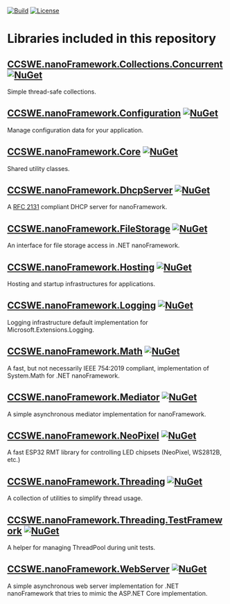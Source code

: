 [![Build](https://github.com/CCSWE-nanoFramework/CCSWE.nanoFramework/actions/workflows/build-solution.yml/badge.svg)](https://github.com/CCSWE-nanoFramework/CCSWE.nanoFramework/actions/workflows/build-solution.yml) [![License](https://img.shields.io/badge/License-MIT-blue.svg)](LICENSE)

# Libraries included in this repository

## [CCSWE.nanoFramework.Collections.Concurrent](tree/master/src/CCSWE.nanoFramework.Collections.Concurrent) [![NuGet](https://img.shields.io/nuget/dt/CCSWE.nanoFramework.Collections.Concurrent.svg?label=NuGet&style=flat&logo=nuget)](https://www.nuget.org/packages/CCSWE.nanoFramework.Collections.Concurrent/) 

Simple thread-safe collections.

## [CCSWE.nanoFramework.Configuration](tree/master/src/CCSWE.nanoFramework.Configuration) [![NuGet](https://img.shields.io/nuget/dt/CCSWE.nanoFramework.Configuration.svg?label=NuGet&style=flat&logo=nuget)](https://www.nuget.org/packages/CCSWE.nanoFramework.Configuration/) 

Manage configuration data for your application.

## [CCSWE.nanoFramework.Core](tree/master/src/CCSWE.nanoFramework.Core) [![NuGet](https://img.shields.io/nuget/dt/CCSWE.nanoFramework.Core.svg?label=NuGet&style=flat&logo=nuget)](https://www.nuget.org/packages/CCSWE.nanoFramework.Core/) 

Shared utility classes.

## [CCSWE.nanoFramework.DhcpServer](tree/master/src/CCSWE.nanoFramework.DhcpServer) [![NuGet](https://img.shields.io/nuget/dt/CCSWE.nanoFramework.DhcpServer.svg?label=NuGet&style=flat&logo=nuget)](https://www.nuget.org/packages/CCSWE.nanoFramework.DhcpServer/) 

A [RFC 2131](https://datatracker.ietf.org/doc/html/rfc2131) compliant DHCP server for nanoFramework. 

## [CCSWE.nanoFramework.FileStorage](tree/master/src/CCSWE.nanoFramework.FileStorage) [![NuGet](https://img.shields.io/nuget/dt/CCSWE.nanoFramework.FileStorage.svg?label=NuGet&style=flat&logo=nuget)](https://www.nuget.org/packages/CCSWE.nanoFramework.FileStorage/) 

An interface for file storage access in .NET nanoFramework.

## [CCSWE.nanoFramework.Hosting](tree/master/src/CCSWE.nanoFramework.Hosting) [![NuGet](https://img.shields.io/nuget/dt/CCSWE.nanoFramework.Hosting.svg?label=NuGet&style=flat&logo=nuget)](https://www.nuget.org/packages/CCSWE.nanoFramework.Hosting/) 

Hosting and startup infrastructures for applications.

## [CCSWE.nanoFramework.Logging](tree/master/src/CCSWE.nanoFramework.Logging) [![NuGet](https://img.shields.io/nuget/dt/CCSWE.nanoFramework.Logging.svg?label=NuGet&style=flat&logo=nuget)](https://www.nuget.org/packages/CCSWE.nanoFramework.Logging/) 

Logging infrastructure default implementation for Microsoft.Extensions.Logging.

## [CCSWE.nanoFramework.Math](tree/master/src/CCSWE.nanoFramework.Math) [![NuGet](https://img.shields.io/nuget/dt/CCSWE.nanoFramework.Math.svg?label=NuGet&style=flat&logo=nuget)](https://www.nuget.org/packages/CCSWE.nanoFramework.Math/) 

A fast, but not necessarily IEEE 754:2019 compliant, implementation of System.Math for .NET nanoFramework.

## [CCSWE.nanoFramework.Mediator](tree/master/src/CCSWE.nanoFramework.Mediator) [![NuGet](https://img.shields.io/nuget/dt/CCSWE.nanoFramework.Mediator.svg?label=NuGet&style=flat&logo=nuget)](https://www.nuget.org/packages/CCSWE.nanoFramework.Mediator/) 

A simple asynchronous mediator implementation for nanoFramework.

## [CCSWE.nanoFramework.NeoPixel](tree/master/src/CCSWE.nanoFramework.NeoPixel) [![NuGet](https://img.shields.io/nuget/dt/CCSWE.nanoFramework.NeoPixel.svg?label=NuGet&style=flat&logo=nuget)](https://www.nuget.org/packages/CCSWE.nanoFramework.NeoPixel/) 

A fast ESP32 RMT library for controlling LED chipsets (NeoPixel, WS2812B, etc.)

## [CCSWE.nanoFramework.Threading](tree/master/src/CCSWE.nanoFramework.Threading) [![NuGet](https://img.shields.io/nuget/dt/CCSWE.nanoFramework.Threading.svg?label=NuGet&style=flat&logo=nuget)](https://www.nuget.org/packages/CCSWE.nanoFramework.Threading/) 

A collection of utilities to simplify thread usage.

## [CCSWE.nanoFramework.Threading.TestFramework](tree/master/src/CCSWE.nanoFramework.Threading.TestFramework) [![NuGet](https://img.shields.io/nuget/dt/CCSWE.nanoFramework.Threading.TestFramework.svg?label=NuGet&style=flat&logo=nuget)](https://www.nuget.org/packages/CCSWE.nanoFramework.Threading.TestFramework/) 

A helper for managing ThreadPool during unit tests.

## [CCSWE.nanoFramework.WebServer](tree/master/src/CCSWE.nanoFramework.WebServer) [![NuGet](https://img.shields.io/nuget/dt/CCSWE.nanoFramework.WebServer.svg?label=NuGet&style=flat&logo=nuget)](https://www.nuget.org/packages/CCSWE.nanoFramework.WebServer/) 

A simple asynchronous web server implementation for .NET nanoFramework that tries to mimic the ASP.NET Core implementation.
